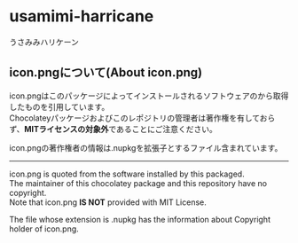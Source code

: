 # usamimi-harricane
うさみみハリケーン

## icon.pngについて(About icon.png)
icon.pngはこのパッケージによってインストールされるソフトウェアのから取得したものを引用しています。  
Chocolateyパッケージおよびこのレポジトリの管理者は著作権を有しておらず、**MITライセンスの対象外**であることにご注意ください。

icon.pngの著作権者の情報は.nupkgを拡張子とするファイル含まれています。

-----
icon.png is quoted from the software installed by this packaged.  
The maintainer of this chocolatey package and this repository have no copyright.  
Note that icon.png **IS NOT** provided with MIT License.

The file whose extension is .nupkg has the information about Copyright holder of icon.png.